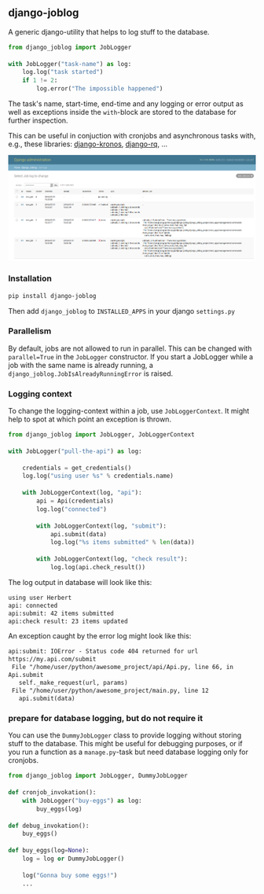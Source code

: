 ## django-joblog

A generic django-utility that helps to log stuff to the database.

```python
from django_joblog import JobLogger

with JobLogger("task-name") as log:
    log.log("task started")
    if 1 != 2:
        log.error("The impossible happened") 
```

The task's name, start-time, end-time and any logging or error output as well as exceptions 
inside the `with`-block are stored to the database for further inspection.

This can be useful in conjuction with cronjobs and asynchronous tasks with, e.g., these libraries:
[django-kronos](https://github.com/jgorset/django-kronos), 
[django-rq](https://github.com/rq/django-rq), ...

![admin changelist screenshot](./docs/admin-changelist.png)


### Installation

```bash
pip install django-joblog
```

Then add `django_joblog` to `INSTALLED_APPS` in your django `settings.py`


### Parallelism

By default, jobs are not allowed to run in parallel. This can be changed with `parallel=True` in 
the `JobLogger` constructor. If you start a JobLogger while a job with the same name is already
running, a `django_joblog.JobIsAlreadyRunningError` is raised.

### Logging context

To change the logging-context within a job, use `JobLoggerContext`. 
It might help to spot at which point an exception is thrown.

```python
from django_joblog import JobLogger, JobLoggerContext

with JobLogger("pull-the-api") as log:
    
    credentials = get_credentials()
    log.log("using user %s" % credentials.name)
    
    with JobLoggerContext(log, "api"):
        api = Api(credentials)
        log.log("connected")
        
        with JobLoggerContext(log, "submit"):
            api.submit(data)
            log.log("%s items submitted" % len(data))
            
        with JobLoggerContext(log, "check result"):
            log.log(api.check_result())
```            

The log output in database will look like this:
```
using user Herbert
api: connected
api:submit: 42 items submitted
api:check result: 23 items updated
```

An exception caught by the error log might look like this:
```
api:submit: IOError - Status code 404 returned for url https://my.api.com/submit
 File "/home/user/python/awesome_project/api/Api.py, line 66, in Api.submit
   self._make_request(url, params)
 File "/home/user/python/awesome_project/main.py, line 12
   api.submit(data) 
```

### prepare for database logging, but do not require it

You can use the `DummyJobLogger` class to provide logging without storing stuff to the database. 
This might be useful for debugging purposes, or if you run a function as a `manage.py`-task but
need database logging only for cronjobs.

```python
from django_joblog import JobLogger, DummyJobLogger

def cronjob_invokation():
    with JobLogger("buy-eggs") as log:
        buy_eggs(log)
        
def debug_invokation():
    buy_eggs()

def buy_eggs(log=None):
    log = log or DummyJobLogger()
    
    log("Gonna buy some eggs!")
    ...
```
